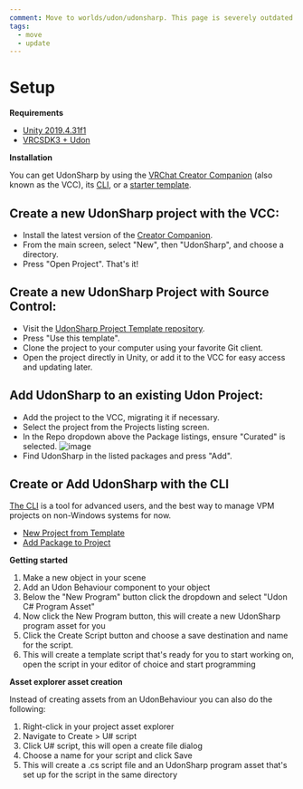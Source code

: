 ```yaml
---
comment: Move to worlds/udon/udonsharp. This page is severely outdated.
tags:
  - move
  - update
---
```

# Setup

**Requirements**
- [Unity 2019.4.31f1](https://unity3d.com/get-unity/download/archive)
- [VRCSDK3 + Udon](https://vrchat.com/home/download)

**Installation**

You can get UdonSharp by using the [VRChat Creator Companion](https://vcc.docs.vrchat.com/) (also known as the VCC), its [CLI](https://vcc.docs.vrchat.com/vpm/cli/), or a [starter template](https://github.com/vrchat-community/template-udonsharp). 

## Create a new UdonSharp project with the VCC:
- Install the latest version of the [Creator Companion](https://vrchat.com/home/download).
- From the main screen, select "New", then "UdonSharp", and choose a directory.
- Press "Open Project". That's it!

## Create a new UdonSharp Project with Source Control:
- Visit the [UdonSharp Project Template repository](https://github.com/vrchat-community/template-udonsharp).
- Press "Use this template".
- Clone the project to your computer using your favorite Git client.
- Open the project directly in Unity, or add it to the VCC for easy access and updating later.

## Add UdonSharp to an existing Udon Project:
- Add the project to the VCC, migrating it if necessary.
- Select the project from the Projects listing screen.
- In the Repo dropdown above the Package listings, ensure "Curated" is selected.
![image](/images/repos-official-curated.png)
- Find UdonSharp in the listed packages and press "Add".


## Create or Add UdonSharp with the CLI
[The CLI](https://vcc.docs.vrchat.com/vpm/cli/) is a tool for advanced users, and the best way to manage VPM projects on non-Windows systems for now.
- [New Project from Template](https://vcc.docs.vrchat.com/vpm/cli/#new)
- [Add Package to Project](https://vcc.docs.vrchat.com/vpm/cli/#add-package)

**Getting started**

1. Make a new object in your scene
2. Add an Udon Behaviour component to your object
3. Below the "New Program" button click the dropdown and select "Udon C# Program Asset"
4. Now click the New Program button, this will create a new UdonSharp program asset for you
5. Click the Create Script button and choose a save destination and name for the script.
6. This will create a template script that's ready for you to start working on, open the script in your editor of choice and start programming

**Asset explorer asset creation**

Instead of creating assets from an UdonBehaviour you can also do the following:
1. Right-click in your project asset explorer
2. Navigate to Create > U# script
3. Click U# script, this will open a create file dialog
4. Choose a name for your script and click Save
5. This will create a .cs script file and an UdonSharp program asset that's set up for the script in the same directory
